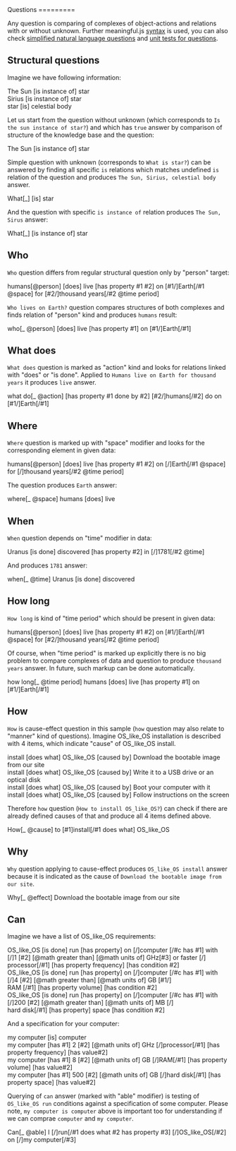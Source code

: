<link rel="stylesheet" href="meaningful.css"/>Questions
=========

Any question is comparing of complexes of object-actions and relations with or without unknown. Further meaningful.js [syntax](syntax.md) is used, you can also check [simplified natural language questions](nl-questions.md) and [unit tests for questions](../spec/meaning-querying-spec.js).

Structural questions
--------------------

Imagine we have following information:

<div class="meaningful">
<div>The Sun <span class="rel">[is instance of]</span> star</div>
<div>Sirius <span class="rel">[is instance of]</span> star</div>
<div>star <span class="rel">[is]</span> celestial body</div>
</div>

Let us start from the question without unknown (which corresponds to `Is the sun instance of star?`) and which has `true` answer by comparison of structure of the knowledge base and the question:

<div class="meaningful-question">
The Sun <span class="rel">[is instance of]</span> star
</div>

Simple question with unknown (corresponds to `What is star?`) can be answered by finding all specific `is` relations which matches undefined `is` relation of the question and produces `The Sun, Sirius, celestial body` answer.

<div class="meaningful-question">
What<span class="rel">[_] [is]</span> star
</div>

And the question with specific `is instance of` relation produces `The Sun, Sirus` answer:

<div class="meaningful-question">
What<span class="rel">[_] [is instance of]</span> star
</div>

Who
---

`Who` question differs from regular structural question only by "person" target:

<div class="meaningful">
humans<span class="rel">[@person] [does]</span> live <span class="rel">[has property #1 #2]</span> on <span class="rel">[#1/]</span>Earth<span class="rel">[/#1 @space]</span> for <span class="rel">[#2/]</span>thousand years<span class="rel">[/#2 @time period]</span>
</div>

`Who lives on Earth?` question compares structures of both complexes and finds relation of "person" kind and produces `humans` result:

<div class="meaningful-question">
who<span class="rel">[_ @person] [does]</span> live <span class="rel">[has property #1]</span> on <span class="rel">[#1/]</span>Earth<span class="rel">[/#1]</span>
</div>

What does
---------

`What does` question is marked as "action" kind and looks for relations linked with "does" or "is done". Applied to `Humans live on Earth for thousand years` it produces `live` answer.

<div class="meaningful-question">
what do<span class="rel">[_ @action] [has property #1 done by #2] [#2/]</span>humans<span class="rel">[/#2]</span> do on <span class="rel">[#1/]</span>Earth<span class="rel">[/#1]</span> <br/>
</div>

Where
-----

`Where` question is marked up with "space" modifier and looks for the corresponding element in given data:

<div class="meaningful">
humans<span class="rel">[@person] [does]</span> live <span class="rel">[has property #1 #2]</span> on <span class="rel">[/]</span>Earth<span class="rel">[/#1 @space]</span> for <span class="rel">[/]</span>thousand years<span class="rel">[/#2 @time period]</span>
</div>

The question produces `Earth` answer:

<div class="meaningful-question">
where<span class="rel">[_ @space]</span> humans <span class="rel">[does]</span> live
</div>

When
----

`When` question depends on "time" modifier in data:

<div class="meaningful">
Uranus <span class="rel">[is done]</span> discovered <span class="rel">[has property #2]</span> in <span class="rel">[/]</span>1781<span class="rel">[/#2 @time]</span>
</div>

And produces `1781` answer:

<div class="meaningful-question">
when<span class="rel">[_ @time]</span> Uranus <span class="rel">[is done]</span> discovered
</div>

How long
--------

`How long` is kind of "time period" which should be present in given data:

<div class="meaningful">
humans<span class="rel">[@person] [does]</span> live <span class="rel">[has property #1 #2]</span> on <span class="rel">[#1/]</span>Earth<span class="rel">[/#1 @space]</span> for <span class="rel">[#2/]</span>thousand years<span class="rel">[/#2 @time period]</span>
</div>

Of course, when "time period" is marked up explicitly there is no big problem to compare complexes of data and question to produce `thousand years` answer. In future, such markup can be done automatically.

<div class="meaningful-question">
how long<span class="rel">[_ @time period]</span> humans <span class="rel">[does]</span> live <span class="rel">[has property #1]</span> on <span class="rel">[#1/]</span>Earth<span class="rel">[/#1]</span>
</div>

How
---

`How` is cause-effect question in this sample (`how` question may also relate to "manner" kind of questions). Imagine OS_like_OS installation is described with 4 items, which indicate "cause" of OS_like_OS install.

<div class="meaningful">
install <span class="rel">[does what]</span> OS_like_OS <span class="rel">[caused by]</span> Download the bootable image from our site <br/>
install <span class="rel">[does what]</span> OS_like_OS <span class="rel">[caused by]</span> Write it to a USB drive or an optical disk <br/>
install <span class="rel">[does what]</span> OS_like_OS <span class="rel">[caused by]</span> Boot your computer with it <br/>
install <span class="rel">[does what]</span> OS_like_OS <span class="rel">[caused by]</span> Follow instructions on the screen
</div>

Therefore `how` question (`How to install OS_like_OS?`) can check if there are already defined causes of that and produce all 4 items defined above.

<div class="meaningful-question">
How<span class="rel">[_ @cause]</span> to <span class="rel">[#1]</span>install<span class="rel">[/#1 does what]</span> OS_like_OS
</div>

Why
---

`Why` question applying to cause-effect produces `OS_like_OS install` answer because it is indicated as the cause of `Download the bootable image from our site`.

<div class="meaningful-question">
Why<span class="rel">[_ @effect]</span> Download the bootable image from our site
</div>

Can
---

Imagine we have a list of OS_like_OS requirements:

<div class="meaningful">
OS_like_OS <span class="rel">[is done]</span> run <span class="rel">[has property]</span> on <span class="rel">[/]</span>computer <span class="rel">[/#c has #1]</span> with <br/>
	<span class="indent"><span class="rel">[/]</span>1 <span class="rel">[#2] [@math greater than] [@math units of]</span> GHz<span class="rel">[#3]</span> or faster <span class="rel">[/]</span></span> <br/>
	<span class="indent">processor<span class="rel">[/#1] [has property frequency] [has condition #2]</span></span> <br/>
OS_like_OS <span class="rel">[is done]</span> run <span class="rel">[has property]</span> on <span class="rel">[/]</span>computer <span class="rel">[/#c has #1]</span> with <br/>
	<span class="indent"><span class="rel">[/]</span>4 <span class="rel">[#2] [@math greater than] [@math units of]</span> GB <span class="rel">[#1/]</span></span> <br/>
	<span class="indent">RAM <span class="rel">[/#1] [has property volume] [has condition #2]</span></span> <br/>
OS_like_OS <span class="rel">[is done]</span> run <span class="rel">[has property]</span> on <span class="rel">[/]</span>computer <span class="rel">[/#c has #1]</span> with <br/>
	<span class="indent"><span class="rel">[/]</span>200 <span class="rel">[#2] [@math greater than] [@math units of]</span> MB <span class="rel">[/]</span></span> <br/>
	<span class="indent">hard disk<span class="rel">[/#1] [has property]</span> space <span class="rel">[has condition #2]</span></span>
</div>

And a specification for your computer:

<div class="meaningful">
my computer <span class="rel">[is]</span> computer <br/>
my computer <span class="rel">[has #1]</span> 2 <span class="rel">[#2] [@math units of]</span> GHz <span class="rel">[/]</span>processor<span class="rel">[/#1] [has property frequency] [has value#2]</span> <br/>
my computer <span class="rel">[has #1]</span> 8 <span class="rel">[#2] [@math units of]</span> GB <span class="rel">[/]</span>RAM<span class="rel">[/#1] [has property volume] [has value#2]</span> <br/>
my computer <span class="rel">[has #1]</span> 500 <span class="rel">[#2] [@math units of]</span> GB <span class="rel">[/]</span>hard disk<span class="rel">[/#1] [has property space] [has value#2]</span>
</div>

Querying of `can` answer (marked with "able" modifier) is testing of `OS_like_OS run` conditions against a specification of some computer. Please note, `my computer is computer` above is important too for understanding if we can comprae `computer` and `my computer`.

<div class="meaningful-question">
Can<span class="rel">[_ @able]</span> I <span class="rel">[/]</span>run<span class="rel">[/#1 does what #2 has property #3] [/]</span>OS_like_OS<span class="rel">[/#2]</span> on <span class="rel">[/]</span>my computer<span class="rel">[/#3]</span>
</div>